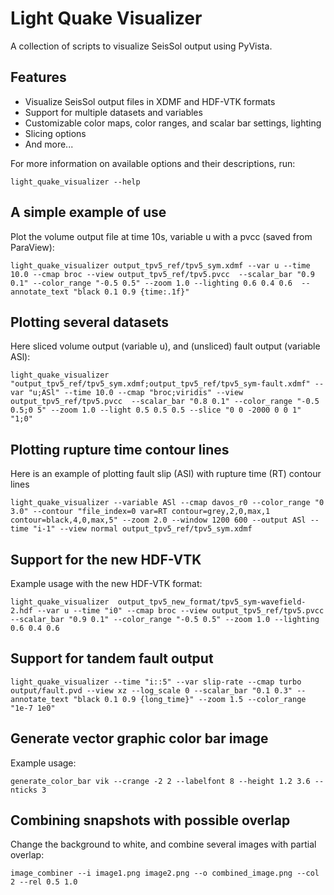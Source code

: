 # Light Quake Visualizer

A collection of scripts to visualize SeisSol output using PyVista.

## Features

- Visualize SeisSol output files in XDMF and HDF-VTK formats
- Support for multiple datasets and variables
- Customizable color maps, color ranges, and scalar bar settings, lighting
- Slicing options
- And more...

For more information on available options and their descriptions, run:

```
light_quake_visualizer --help
```

## A simple example of use

Plot the volume output file at time 10s, variable u with a pvcc (saved from ParaView):

```
light_quake_visualizer output_tpv5_ref/tpv5_sym.xdmf --var u --time 10.0 --cmap broc --view output_tpv5_ref/tpv5.pvcc  --scalar_bar "0.9 0.1" --color_range "-0.5 0.5" --zoom 1.0 --lighting 0.6 0.4 0.6  --annotate_text "black 0.1 0.9 {time:.1f}"
```

## Plotting several datasets

Here sliced volume output (variable u), and (unsliced) fault output (variable ASl):

```
light_quake_visualizer  "output_tpv5_ref/tpv5_sym.xdmf;output_tpv5_ref/tpv5_sym-fault.xdmf" --var "u;ASl" --time 10.0 --cmap "broc;viridis" --view output_tpv5_ref/tpv5.pvcc  --scalar_bar "0.8 0.1" --color_range "-0.5 0.5;0 5" --zoom 1.0 --light 0.5 0.5 0.5 --slice "0 0 -2000 0 0 1" "1;0"
```

## Plotting rupture time contour lines 

Here is an example of plotting fault slip (ASl) with rupture time (RT) contour lines
```
light_quake_visualizer --variable ASl --cmap davos_r0 --color_range "0 3.0" --contour "file_index=0 var=RT contour=grey,2,0,max,1 contour=black,4,0,max,5" --zoom 2.0 --window 1200 600 --output ASl --time "i-1" --view normal output_tpv5_ref/tpv5_sym.xdmf
```

## Support for the new HDF-VTK

Example usage with the new HDF-VTK format:
```
light_quake_visualizer  output_tpv5_new_format/tpv5_sym-wavefield-2.hdf --var u --time "i0" --cmap broc --view output_tpv5_ref/tpv5.pvcc  --scalar_bar "0.9 0.1" --color_range "-0.5 0.5" --zoom 1.0 --lighting 0.6 0.4 0.6
```

## Support for tandem fault output

```
light_quake_visualizer --time "i::5" --var slip-rate --cmap turbo output/fault.pvd --view xz --log_scale 0 --scalar_bar "0.1 0.3" --annotate_text "black 0.1 0.9 {long_time}" --zoom 1.5 --color_range "1e-7 1e0"
```

## Generate vector graphic color bar image

Example usage:

```
generate_color_bar vik --crange -2 2 --labelfont 8 --height 1.2 3.6 --nticks 3
```

## Combining snapshots with possible overlap

Change the background to white, and combine several images with partial overlap:

```
image_combiner --i image1.png image2.png --o combined_image.png --col 2 --rel 0.5 1.0
```
